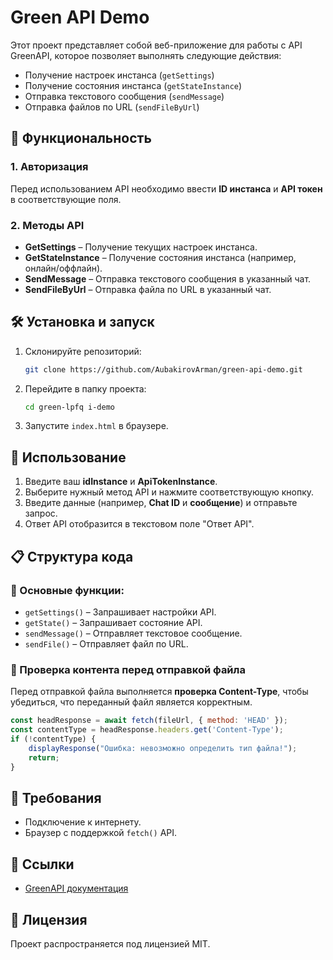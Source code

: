 # Green API Demo

Этот проект представляет собой веб-приложение для работы с API GreenAPI, которое позволяет выполнять следующие действия:

- Получение настроек инстанса (`getSettings`)
- Получение состояния инстанса (`getStateInstance`)
- Отправка текстового сообщения (`sendMessage`)
- Отправка файлов по URL (`sendFileByUrl`)

## 🚀 Функциональность

### 1. Авторизация

Перед использованием API необходимо ввести **ID инстанса** и **API токен** в соответствующие поля.

### 2. Методы API

- **GetSettings** – Получение текущих настроек инстанса.
- **GetStateInstance** – Получение состояния инстанса (например, онлайн/оффлайн).
- **SendMessage** – Отправка текстового сообщения в указанный чат.
- **SendFileByUrl** – Отправка файла по URL в указанный чат.

## 🛠 Установка и запуск

1. Склонируйте репозиторий:
   ```bash
   git clone https://github.com/AubakirovArman/green-api-demo.git
   ```
2. Перейдите в папку проекта:
   ```bash
   cd green-lpfq i-demo
   ```
3. Запустите `index.html` в браузере.

## 📌 Использование

1. Введите ваш **idInstance** и **ApiTokenInstance**.
2. Выберите нужный метод API и нажмите соответствующую кнопку.
3. Введите данные (например, **Chat ID** и **сообщение**) и отправьте запрос.
4. Ответ API отобразится в текстовом поле "Ответ API".

## 📋 Структура кода

### 🔹 Основные функции:

- `getSettings()` – Запрашивает настройки API.
- `getState()` – Запрашивает состояние API.
- `sendMessage()` – Отправляет текстовое сообщение.
- `sendFile()` – Отправляет файл по URL.

### 🔹 Проверка контента перед отправкой файла

Перед отправкой файла выполняется **проверка Content-Type**, чтобы убедиться, что переданный файл является корректным.

```javascript
const headResponse = await fetch(fileUrl, { method: 'HEAD' });
const contentType = headResponse.headers.get('Content-Type');
if (!contentType) {
    displayResponse("Ошибка: невозможно определить тип файла!");
    return;
}
```

## 📌 Требования

- Подключение к интернету.
- Браузер с поддержкой `fetch()` API.

## 🔗 Ссылки

- [GreenAPI документация](https://green-api.com/docs/)

## 📜 Лицензия

Проект распространяется под лицензией MIT.

